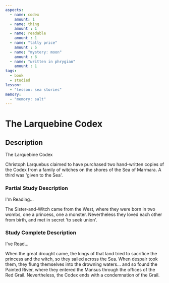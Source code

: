 ```yaml
---
aspects: 
  - name: codex
    amount: 1
  - name: thing
    amount : 1
  - name: readable
    amount : 1
  - name: "tally price"
    amount : 5
  - name: "mystery: moon"
    amount : 6
  - name: "written in phrygian"
    amount : 1
tags:
  - book
  - studied
lesson:
  - "lesson: sea stories"
memory:
  - "memory: salt"
---
```


# The Larquebine Codex

## Description
The Larquebine Codex

Christoph Larquebus claimed to have purchased two hand-written copies of the Codex from a family of witches on the shores of the Sea of Marmara. A third was 'given to the Sea'.
### Partial Study Description
I'm Reading...

The Sister-and-Witch came from the West, where they were born in two wombs, one a princess, one a monster. Nevertheless they loved each other from birth, and met in secret 'to seek union'.
### Study Complete Description
I've Read...

When the great drought came, the kings of that land tried to sacrifice the princess and the witch, so they sailed across the Sea. When despair took them, they flung themselves into the drowning waters... and so found the Painted River, where they entered the Mansus through the offices of the Red Grail. Nevertheless, the Codex ends with a condemnation of the Grail.